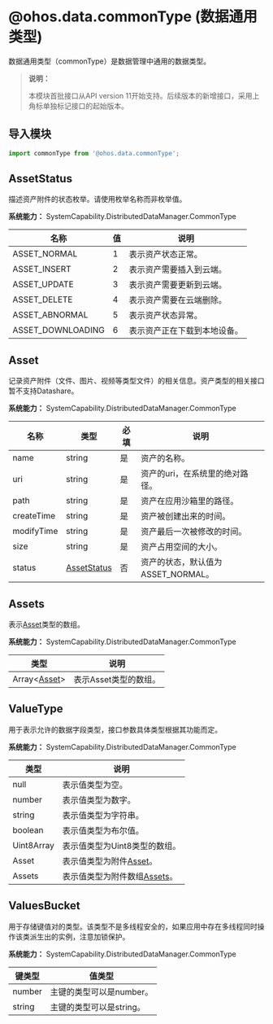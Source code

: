 # @ohos.data.commonType (数据通用类型)

数据通用类型（commonType）是数据管理中通用的数据类型。

> **说明：**
>
> 本模块首批接口从API version 11开始支持。后续版本的新增接口，采用上角标单独标记接口的起始版本。

## 导入模块

```ts
import commonType from '@ohos.data.commonType';
```

## AssetStatus

描述资产附件的状态枚举。请使用枚举名称而非枚举值。

**系统能力：** SystemCapability.DistributedDataManager.CommonType

| 名称              | 值  | 说明                         |
| ----------------- | --- | ---------------------------- |
| ASSET_NORMAL      | 1   | 表示资产状态正常。           |
| ASSET_INSERT      | 2   | 表示资产需要插入到云端。     |
| ASSET_UPDATE      | 3   | 表示资产需要更新到云端。     |
| ASSET_DELETE      | 4   | 表示资产需要在云端删除。     |
| ASSET_ABNORMAL    | 5   | 表示资产状态异常。           |
| ASSET_DOWNLOADING | 6   | 表示资产正在下载到本地设备。 |

## Asset

记录资产附件（文件、图片、视频等类型文件）的相关信息。资产类型的相关接口暂不支持Datashare。

**系统能力：** SystemCapability.DistributedDataManager.CommonType

| 名称       | 类型                        | 必填 | 说明                               |
| ---------- | --------------------------- | ---- | ---------------------------------- |
| name       | string                      | 是   | 资产的名称。                       |
| uri        | string                      | 是   | 资产的uri，在系统里的绝对路径。    |
| path       | string                      | 是   | 资产在应用沙箱里的路径。           |
| createTime | string                      | 是   | 资产被创建出来的时间。             |
| modifyTime | string                      | 是   | 资产最后一次被修改的时间。         |
| size       | string                      | 是   | 资产占用空间的大小。               |
| status     | [AssetStatus](#assetstatus) | 否   | 资产的状态，默认值为ASSET_NORMAL。 |

## Assets

表示[Asset](#asset)类型的数组。

**系统能力：** SystemCapability.DistributedDataManager.CommonType

| 类型                         | 说明                  |
| ---------------------------- | --------------------- |
| Array&lt;[Asset](#asset)&gt; | 表示Asset类型的数组。 |

## ValueType

用于表示允许的数据字段类型，接口参数具体类型根据其功能而定。

**系统能力：** SystemCapability.DistributedDataManager.CommonType

| 类型       | 说明                                    |
| ---------- | --------------------------------------- |
| null       | 表示值类型为空。                        |
| number     | 表示值类型为数字。                      |
| string     | 表示值类型为字符串。                    |
| boolean    | 表示值类型为布尔值。                    |
| Uint8Array | 表示值类型为Uint8类型的数组。           |
| Asset      | 表示值类型为附件[Asset](#asset)。       |
| Assets     | 表示值类型为附件数组[Assets](#assets)。 |

## ValuesBucket

用于存储键值对的类型。该类型不是多线程安全的，如果应用中存在多线程同时操作该类派生出的实例，注意加锁保护。

**系统能力：** SystemCapability.DistributedDataManager.CommonType

| 键类型 | 值类型                   |
| ------ | ------------------------ |
| number | 主键的类型可以是number。 |
| string | 主键的类型可以是string。 |
